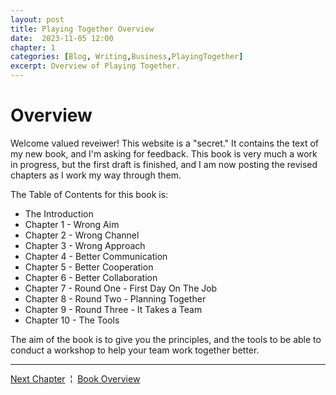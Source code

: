 ```yaml
---
layout: post
title: Playing Together Overview
date:  2023-11-05 12:00
chapter: 1
categories: [Blog, Writing,Business,PlayingTogether]
excerpt: Overview of Playing Together.
---  
```


# Overview
Welcome valued reveiwer!  This website is a "secret." It contains the text of my new book, and I'm asking for feedback.  This book is very much a work in progress, but the first draft is finished, and I am now posting the revised chapters as I work my way through them.

The Table of Contents for this book is:

- The Introduction
- Chapter 1 - Wrong Aim
- Chapter 2 - Wrong Channel
- Chapter 3 - Wrong Approach
- Chapter 4 - Better Communication
- Chapter 5 - Better Cooperation
- Chapter 6 - Better Collaboration
- Chapter 7 - Round One - First Day On The Job
- Chapter 8 - Round Two - Planning Together
- Chapter 9 - Round Three - It Takes a Team
- Chapter 10 - The Tools

The aim of the book is to give you the principles, and the tools to be able to conduct a workshop to help your team work together better.

<hr/>
<a href ="{% post_url 2023-11-06-PT-Introduction %}">Next Chapter</a>
&nbsp;&brvbar;&nbsp;
<a href ="{% post_url 2023-11-05-Playing-Together-Overview %}">Book Overview</a>

